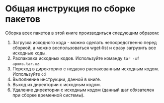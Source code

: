 # Общая инструкция по сборке пакетов

Сборка всех пакетов в этой книге производиться следующим образом:
1. Загрузка исходного кода - можно сделать непосредственно перед сборкой, а можно воспользоваться wget-list и сразу загрузить все исходные коды.
2. Распаковка исходных кодов. Используйте команду `tar -xf архив.tar.xz`.
3. Переход в директорию с недавно распакованным исходным кодом. Используйте `cd`
4. Выполнение инструкции, данной в книге.
5. Выход из директории с исходным кодом.
6. Удаление директории с исходным кодом (данный шаг обязателен при сборке временной системы).

